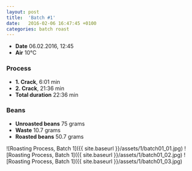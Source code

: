 ```yaml
---
layout: post
title:  'Batch #1'
date:   2016-02-06 16:47:45 +0100
categories: batch roast
---
```


* **Date** 06.02.2016, 12:45
* **Air** 10°C

### Process
* **1. Crack**, 6:01 min
* **2. Crack**, 21:36 min
* **Total duration** 22:36 min

### Beans
* **Unroasted beans** 75 grams
* **Waste** 10.7 grams
* **Roasted beans** 50.7 grams

![Roasting Process, Batch 1]({{ site.baseurl }}/assets/1/batch01_01.jpg)
![Roasting Process, Batch 1]({{ site.baseurl }}/assets/1/batch01_02.jpg)
![Roasting Process, Batch 1]({{ site.baseurl }}/assets/1/batch01_03.jpg)
